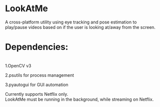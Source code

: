 <h1>LookAtMe</h1>
A cross-platform utility using eye tracking and pose estimation to play/pause videos based on if the user is looking at/away from the screen.

<h1>Dependencies:</h1></br>
1.OpenCV v3</br>

2.psutils for process management</br>

3.pyautogui for GUI automation</br>

Currently supports Netflix only.</br>
LookAtMe must be running in the background, while streaming on Netflix.
